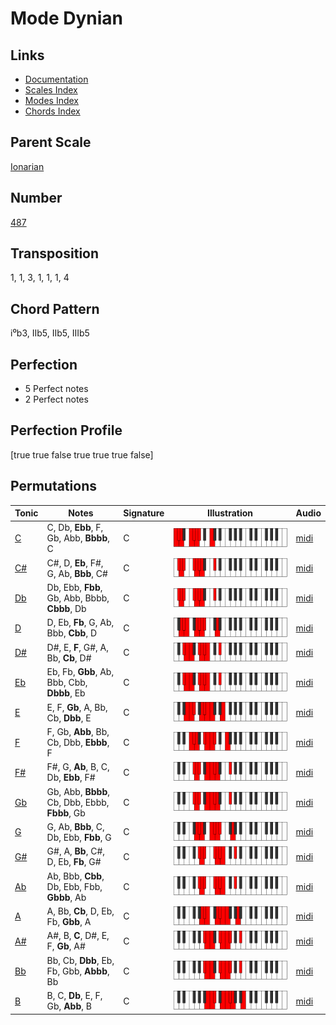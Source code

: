 # Mode Dynian

## Links

- [Documentation](README.md)
- [Scales Index](Scales.md)
- [Modes Index](Modes.md)
- [Chords Index](Chords.md)

## Parent Scale

[Ionarian](ScaleIonarian.md)

## Number

[487](https://ianring.com/musictheory/scales/487)

## Transposition

1, 1, 3, 1, 1, 1, 4

## Chord Pattern

i⁰b3, IIb5, IIb5, IIIb5

## Perfection

- 5 Perfect notes
- 2 Perfect notes

## Perfection Profile

[true true false true true true false]

## Permutations

| Tonic | Notes | Signature | Illustration | Audio |
|-------|-------|-----------|--------------|-------|
| [C](ModeCNaturalDynian.md) | C, Db, **Ebb**, F, Gb, Abb, **Bbbb**, C | C | ![CNaturalDynian](ModeCNaturalDynian.png) | [midi](https://github.com/edipermadi/music/blob/main/docs/ModeCNaturalDynian.mid?raw=true) |
| [C#](ModeCSharpDynian.md) | C#, D, **Eb**, F#, G, Ab, **Bbb**, C# | C | ![CSharpDynian](ModeCSharpDynian.png) | [midi](https://github.com/edipermadi/music/blob/main/docs/ModeCSharpDynian.mid?raw=true) |
| [Db](ModeDFlatDynian.md) | Db, Ebb, **Fbb**, Gb, Abb, Bbbb, **Cbbb**, Db | C | ![DFlatDynian](ModeDFlatDynian.png) | [midi](https://github.com/edipermadi/music/blob/main/docs/ModeDFlatDynian.mid?raw=true) |
| [D](ModeDNaturalDynian.md) | D, Eb, **Fb**, G, Ab, Bbb, **Cbb**, D | C | ![DNaturalDynian](ModeDNaturalDynian.png) | [midi](https://github.com/edipermadi/music/blob/main/docs/ModeDNaturalDynian.mid?raw=true) |
| [D#](ModeDSharpDynian.md) | D#, E, **F**, G#, A, Bb, **Cb**, D# | C | ![DSharpDynian](ModeDSharpDynian.png) | [midi](https://github.com/edipermadi/music/blob/main/docs/ModeDSharpDynian.mid?raw=true) |
| [Eb](ModeEFlatDynian.md) | Eb, Fb, **Gbb**, Ab, Bbb, Cbb, **Dbbb**, Eb | C | ![EFlatDynian](ModeEFlatDynian.png) | [midi](https://github.com/edipermadi/music/blob/main/docs/ModeEFlatDynian.mid?raw=true) |
| [E](ModeENaturalDynian.md) | E, F, **Gb**, A, Bb, Cb, **Dbb**, E | C | ![ENaturalDynian](ModeENaturalDynian.png) | [midi](https://github.com/edipermadi/music/blob/main/docs/ModeENaturalDynian.mid?raw=true) |
| [F](ModeFNaturalDynian.md) | F, Gb, **Abb**, Bb, Cb, Dbb, **Ebbb**, F | C | ![FNaturalDynian](ModeFNaturalDynian.png) | [midi](https://github.com/edipermadi/music/blob/main/docs/ModeFNaturalDynian.mid?raw=true) |
| [F#](ModeFSharpDynian.md) | F#, G, **Ab**, B, C, Db, **Ebb**, F# | C | ![FSharpDynian](ModeFSharpDynian.png) | [midi](https://github.com/edipermadi/music/blob/main/docs/ModeFSharpDynian.mid?raw=true) |
| [Gb](ModeGFlatDynian.md) | Gb, Abb, **Bbbb**, Cb, Dbb, Ebbb, **Fbbb**, Gb | C | ![GFlatDynian](ModeGFlatDynian.png) | [midi](https://github.com/edipermadi/music/blob/main/docs/ModeGFlatDynian.mid?raw=true) |
| [G](ModeGNaturalDynian.md) | G, Ab, **Bbb**, C, Db, Ebb, **Fbb**, G | C | ![GNaturalDynian](ModeGNaturalDynian.png) | [midi](https://github.com/edipermadi/music/blob/main/docs/ModeGNaturalDynian.mid?raw=true) |
| [G#](ModeGSharpDynian.md) | G#, A, **Bb**, C#, D, Eb, **Fb**, G# | C | ![GSharpDynian](ModeGSharpDynian.png) | [midi](https://github.com/edipermadi/music/blob/main/docs/ModeGSharpDynian.mid?raw=true) |
| [Ab](ModeAFlatDynian.md) | Ab, Bbb, **Cbb**, Db, Ebb, Fbb, **Gbbb**, Ab | C | ![AFlatDynian](ModeAFlatDynian.png) | [midi](https://github.com/edipermadi/music/blob/main/docs/ModeAFlatDynian.mid?raw=true) |
| [A](ModeANaturalDynian.md) | A, Bb, **Cb**, D, Eb, Fb, **Gbb**, A | C | ![ANaturalDynian](ModeANaturalDynian.png) | [midi](https://github.com/edipermadi/music/blob/main/docs/ModeANaturalDynian.mid?raw=true) |
| [A#](ModeASharpDynian.md) | A#, B, **C**, D#, E, F, **Gb**, A# | C | ![ASharpDynian](ModeASharpDynian.png) | [midi](https://github.com/edipermadi/music/blob/main/docs/ModeASharpDynian.mid?raw=true) |
| [Bb](ModeBFlatDynian.md) | Bb, Cb, **Dbb**, Eb, Fb, Gbb, **Abbb**, Bb | C | ![BFlatDynian](ModeBFlatDynian.png) | [midi](https://github.com/edipermadi/music/blob/main/docs/ModeBFlatDynian.mid?raw=true) |
| [B](ModeBNaturalDynian.md) | B, C, **Db**, E, F, Gb, **Abb**, B | C | ![BNaturalDynian](ModeBNaturalDynian.png) | [midi](https://github.com/edipermadi/music/blob/main/docs/ModeBNaturalDynian.mid?raw=true) |
